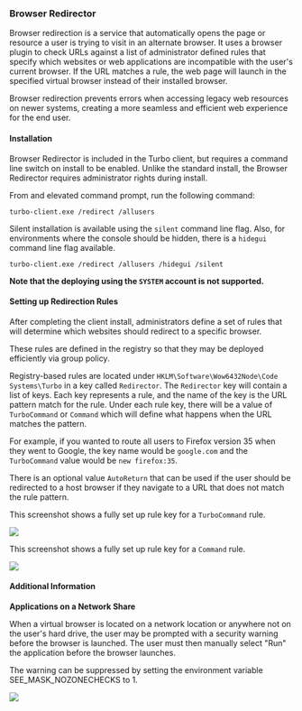 ### Browser Redirector

Browser redirection is a service that automatically opens the page or resource a user is trying to visit in an alternate browser. It uses a browser plugin to check URLs against a list of administrator defined rules that specify which websites or web applications are incompatible with the user's current browser. If the URL matches a rule, the web page will launch in the specified virtual browser instead of their installed browser. 

Browser redirection prevents errors when accessing legacy web resources on newer systems, creating a more seamless and efficient web experience for the end user.

#### Installation

Browser Redirector is included in the Turbo client, but requires a command line switch on install to be enabled. Unlike the standard install, the Browser Redirector requires administrator rights during install.  

From and elevated command prompt, run the following command:

```
turbo-client.exe /redirect /allusers
```

Silent installation is available using the `silent` command line flag. Also, for environments where the console should be hidden, there is a `hidegui` command line flag available.

```
turbo-client.exe /redirect /allusers /hidegui /silent
```

**Note that the deploying using the `SYSTEM` account is not supported.**

#### Setting up Redirection Rules

After completing the client install, administrators define a set of rules that will determine which websites should redirect to a specific browser.

These rules are defined in the registry so that they may be deployed efficiently via group policy.

Registry-based rules are located under `HKLM\Software\Wow6432Node\Code Systems\Turbo` in a key called `Redirector`. The `Redirector` key will contain a list of keys. Each key represents a rule, and the name of the key is the URL pattern match for the rule. Under each rule key, there will be a value of `TurboCommand` or `Command` which will define what happens when the URL matches the pattern.  

For example, if you wanted to route all users to Firefox version 35 when they went to Google, the key name would be `google.com` and the `TurboCommand` value would be `new firefox:35`.

There is an optional value `AutoReturn` that can be used if the user should be redirected to a host browser if they navigate to a URL that does not match the rule pattern.

This screenshot shows a fully set up rule key for a `TurboCommand` rule.

![](/docs/deploying/integration_tools/redirect-turbo-cmd.png)

This screenshot shows a fully set up rule key for a `Command` rule.

![](/docs/deploying/integration_tools/redirect-cmd.png)

#### Additional Information

**Applications on a Network Share**

When a virtual browser is located on a network location or anywhere not on the user's hard drive, the user may be prompted with a security warning before the browser is launched. The user must then manually select "Run" the application before the browser launches.

The warning can be suppressed by setting the environment variable SEE\_MASK\_NOZONECHECKS to 1.

![](/docs/deploying/integration_tools/nozonechecks.png)
